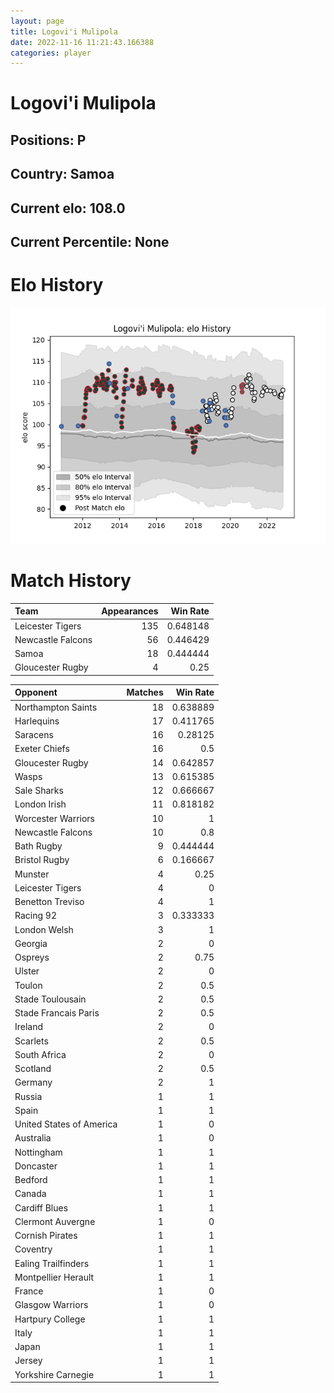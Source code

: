 ```yaml
---  
layout: page  
title: Logovi'i Mulipola  
date: 2022-11-16 11:21:43.166388  
categories: player  
---
```

# Logovi'i Mulipola

## Positions: P

## Country: Samoa

## Current elo: 108.0

## Current Percentile: None

# Elo History


![elo history](history_Logovi'iMulipola.png)
# Match History


| Team              |   Appearances |   Win Rate |
|:------------------|--------------:|-----------:|
| Leicester Tigers  |           135 |   0.648148 |
| Newcastle Falcons |            56 |   0.446429 |
| Samoa             |            18 |   0.444444 |
| Gloucester Rugby  |             4 |   0.25     |

| Opponent                 |   Matches |   Win Rate |
|:-------------------------|----------:|-----------:|
| Northampton Saints       |        18 |   0.638889 |
| Harlequins               |        17 |   0.411765 |
| Saracens                 |        16 |   0.28125  |
| Exeter Chiefs            |        16 |   0.5      |
| Gloucester Rugby         |        14 |   0.642857 |
| Wasps                    |        13 |   0.615385 |
| Sale Sharks              |        12 |   0.666667 |
| London Irish             |        11 |   0.818182 |
| Worcester Warriors       |        10 |   1        |
| Newcastle Falcons        |        10 |   0.8      |
| Bath Rugby               |         9 |   0.444444 |
| Bristol Rugby            |         6 |   0.166667 |
| Munster                  |         4 |   0.25     |
| Leicester Tigers         |         4 |   0        |
| Benetton Treviso         |         4 |   1        |
| Racing 92                |         3 |   0.333333 |
| London Welsh             |         3 |   1        |
| Georgia                  |         2 |   0        |
| Ospreys                  |         2 |   0.75     |
| Ulster                   |         2 |   0        |
| Toulon                   |         2 |   0.5      |
| Stade Toulousain         |         2 |   0.5      |
| Stade Francais Paris     |         2 |   0.5      |
| Ireland                  |         2 |   0        |
| Scarlets                 |         2 |   0.5      |
| South Africa             |         2 |   0        |
| Scotland                 |         2 |   0.5      |
| Germany                  |         2 |   1        |
| Russia                   |         1 |   1        |
| Spain                    |         1 |   1        |
| United States of America |         1 |   0        |
| Australia                |         1 |   0        |
| Nottingham               |         1 |   1        |
| Doncaster                |         1 |   1        |
| Bedford                  |         1 |   1        |
| Canada                   |         1 |   1        |
| Cardiff Blues            |         1 |   1        |
| Clermont Auvergne        |         1 |   0        |
| Cornish Pirates          |         1 |   1        |
| Coventry                 |         1 |   1        |
| Ealing Trailfinders      |         1 |   1        |
| Montpellier Herault      |         1 |   1        |
| France                   |         1 |   0        |
| Glasgow Warriors         |         1 |   0        |
| Hartpury College         |         1 |   1        |
| Italy                    |         1 |   1        |
| Japan                    |         1 |   1        |
| Jersey                   |         1 |   1        |
| Yorkshire Carnegie       |         1 |   1        |